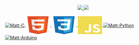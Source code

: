 <div align="center">
  <a href="https://github.com/mattsantoss">
  <img height="160em" src="https://github-readme-stats.vercel.app/api?username=mattsantoss&show_icons=true&theme=tokyonight&include_all_commits=true&count_private=true"/>
  <img height="160em" src="https://github-readme-stats.vercel.app/api/top-langs/?username=mattsantoss&layout=compact&langs_count=7&theme=tokyonight"/>
</div>
  
<div style="display: inline_block"><br>
  <img align="center" alt="Matt-C" height="60" width="80" src="https://cdn.jsdelivr.net/gh/devicons/devicon/icons/c/c-original.svg">
  <img align="center" alt="Matt-HTML" height="60" width="80" src="https://raw.githubusercontent.com/devicons/devicon/master/icons/html5/html5-original.svg">
  <img align="center" alt="Matt-CSS" height="60" width="80" src="https://raw.githubusercontent.com/devicons/devicon/master/icons/css3/css3-original.svg">
  <img align="center" alt="Matt-Js" height="60" width="80" src="https://raw.githubusercontent.com/devicons/devicon/master/icons/javascript/javascript-plain.svg">
  <img align="center" alt="Matt-Python" height="80" width="100" src="https://cdn.jsdelivr.net/gh/devicons/devicon/icons/python/python-original.svg">
  <img align="center" alt="Matt-Arduino" height="80" width="100" src="https://cdn.jsdelivr.net/gh/devicons/devicon/icons/arduino/arduino-original-wordmark.svg">
</div>
